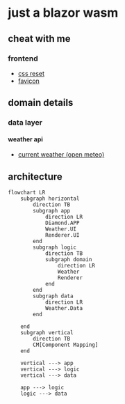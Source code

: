 # just a blazor wasm

## cheat with me

### frontend

- [css reset](https://www.joshwcomeau.com/css/custom-css-reset/)
- [favicon](https://evilmartians.com/chronicles/how-to-favicon-in-2021-six-files-that-fit-most-needs)

## domain details

### data layer

#### weather api

- [current weather (open meteo)](https://open-meteo.com/en/docs?forecast_days=1&timezone=auto&latitude=51.0509&longitude=13.7383&forecast_hours=1&current=temperature_2m,is_day&wind_speed_unit=ms)

## architecture

```mermaid
flowchart LR
    subgraph horizontal
        direction TB
        subgraph app
            direction LR 
            Diamond.APP
            Weather.UI
            Renderer.UI
        end
        subgraph logic
            direction TB
            subgraph domain
                direction LR
                Weather
                Renderer
            end
        end
        subgraph data
            direction LR
            Weather.Data
        end 
        
    end
    subgraph vertical
        direction TB
        CM[Component Mapping]
    end

    vertical ---> app
    vertical ---> logic
    vertical ---> data
    
    app ---> logic
    logic ---> data
```
